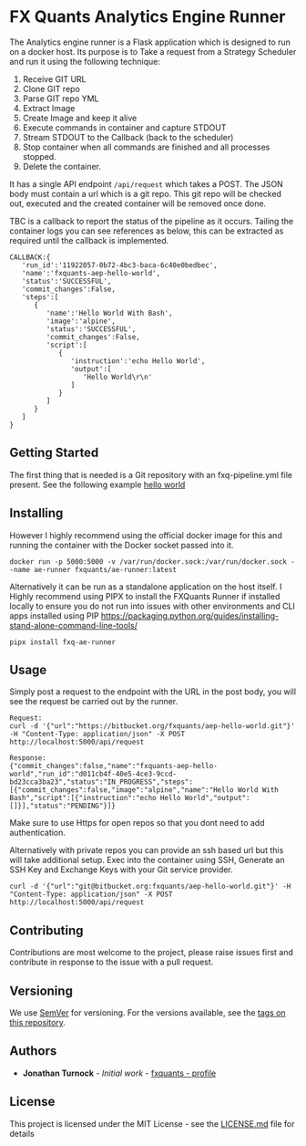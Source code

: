 # FX Quants Analytics Engine Runner

The Analytics engine runner is a Flask application which is designed to run on a docker host.
Its purpose is to Take a request from a Strategy Scheduler and run it using the following technique:
1. Receive GIT URL 
2. Clone GIT repo
3. Parse GIT repo YML
4. Extract Image
5. Create Image and keep it alive
4. Execute commands in container and capture STDOUT
5. Stream STDOUT to the Callback (back to the scheduler)
6. Stop container when all commands are finished and all processes stopped.
7. Delete the container.

It has a single API endpoint ```/api/request``` which takes a POST. The JSON body must contain a url which is a git repo.
This git repo will be checked out, executed and the created container will be removed once done.

TBC is a callback to report the status of the pipeline as it occurs. Tailing the container logs you can see references as below, this can be extracted as required until the callback is implemented.
```
CALLBACK:{  
   'run_id':'11922057-0b72-4bc3-baca-6c40e0bedbec',
   'name':'fxquants-aep-hello-world',
   'status':'SUCCESSFUL',
   'commit_changes':False,
   'steps':[  
      {  
         'name':'Hello World With Bash',
         'image':'alpine',
         'status':'SUCCESSFUL',
         'commit_changes':False,
         'script':[  
            {  
               'instruction':'echo Hello World',
               'output':[  
                  'Hello World\r\n'
               ]
            }
         ]
      }
   ]
}
```

## Getting Started
The first thing that is needed is a Git repository with an fxq-pipeline.yml file present.
See the following example [hello world](https://bitbucket.org/fxquants/aep-hello-world)

## Installing
However I highly recommend using the official docker image for this and running the container with the Docker socket
passed into it. 
```
docker run -p 5000:5000 -v /var/run/docker.sock:/var/run/docker.sock --name ae-runner fxquants/ae-runner:latest
``` 
Alternatively it can be run as a standalone application on the host itself.
I Highly recommend using PIPX to install the FXQuants Runner if installed locally to ensure you do not run into issues 
with other environments and CLI apps installed using PIP 
https://packaging.python.org/guides/installing-stand-alone-command-line-tools/

```
pipx install fxq-ae-runner
```
## Usage
Simply post a request to the endpoint with the URL in the post body, you will see the request be carried out by the runner.
```
Request:
curl -d '{"url":"https://bitbucket.org/fxquants/aep-hello-world.git"}' -H "Content-Type: application/json" -X POST http://localhost:5000/api/request

Response:
{"commit_changes":false,"name":"fxquants-aep-hello-world","run_id":"d011cb4f-40e5-4ce3-9ccd-bd23cca3ba23","status":"IN_PROGRESS","steps":[{"commit_changes":false,"image":"alpine","name":"Hello World With Bash","script":[{"instruction":"echo Hello World","output":[]}],"status":"PENDING"}]}
```

Make sure to use Https for open repos so that you dont need to add authentication.

Alternatively with private repos you can provide an ssh based url but this will take additional setup.
Exec into the container using SSH, Generate an SSH Key and Exchange Keys with your Git service provider.

```
curl -d '{"url":"git@bitbucket.org:fxquants/aep-hello-world.git"}' -H "Content-Type: application/json" -X POST http://localhost:5000/api/request
```

## Contributing

Contributions are most welcome to the project, please raise issues first and contribute in response to the issue with a pull request.

## Versioning

We use [SemVer](http://semver.org/) for versioning. For the versions available, see the [tags on this repository](https://bitbucket.org/fxquants/fxq-ioc-core/downloads/?tab=tags). 

## Authors

* **Jonathan Turnock** - *Initial work* - [fxquants - profile](https://fxquants.atlassian.net/people/5c4e3005043b4f5d172a732a)

## License

This project is licensed under the MIT License - see the [LICENSE.md](LICENSE.md) file for details